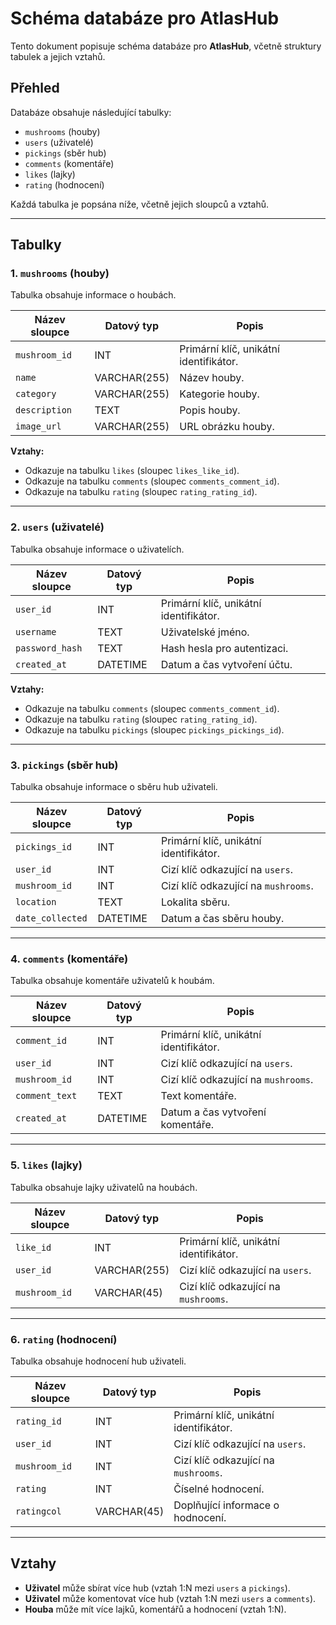
# Schéma databáze pro AtlasHub

Tento dokument popisuje schéma databáze pro **AtlasHub**, včetně struktury tabulek a jejich vztahů.

## Přehled

Databáze obsahuje následující tabulky:

- `mushrooms` (houby)
- `users` (uživatelé)
- `pickings` (sběr hub)
- `comments` (komentáře)
- `likes` (lajky)
- `rating` (hodnocení)

Každá tabulka je popsána níže, včetně jejich sloupců a vztahů.

---

## Tabulky

### 1. `mushrooms` (houby)
Tabulka obsahuje informace o houbách.

| Název sloupce        | Datový typ      | Popis                           |
|----------------------|----------------|---------------------------------|
| `mushroom_id`        | INT            | Primární klíč, unikátní identifikátor. |
| `name`               | VARCHAR(255)   | Název houby.                   |
| `category`           | VARCHAR(255)   | Kategorie houby.               |
| `description`        | TEXT           | Popis houby.                   |
| `image_url`          | VARCHAR(255)   | URL obrázku houby.             |

**Vztahy:**
- Odkazuje na tabulku `likes` (sloupec `likes_like_id`).
- Odkazuje na tabulku `comments` (sloupec `comments_comment_id`).
- Odkazuje na tabulku `rating` (sloupec `rating_rating_id`).

---

### 2. `users` (uživatelé)
Tabulka obsahuje informace o uživatelích.

| Název sloupce        | Datový typ      | Popis                           |
|----------------------|----------------|---------------------------------|
| `user_id`            | INT            | Primární klíč, unikátní identifikátor. |
| `username`           | TEXT           | Uživatelské jméno.             |
| `password_hash`      | TEXT           | Hash hesla pro autentizaci.    |
| `created_at`         | DATETIME       | Datum a čas vytvoření účtu.    |

**Vztahy:**
- Odkazuje na tabulku `comments` (sloupec `comments_comment_id`).
- Odkazuje na tabulku `rating` (sloupec `rating_rating_id`).
- Odkazuje na tabulku `pickings` (sloupec `pickings_pickings_id`).

---

### 3. `pickings` (sběr hub)
Tabulka obsahuje informace o sběru hub uživateli.

| Název sloupce        | Datový typ      | Popis                           |
|----------------------|----------------|---------------------------------|
| `pickings_id`        | INT            | Primární klíč, unikátní identifikátor. |
| `user_id`            | INT            | Cizí klíč odkazující na `users`.|
| `mushroom_id`        | INT            | Cizí klíč odkazující na `mushrooms`.|
| `location`           | TEXT           | Lokalita sběru.                |
| `date_collected`     | DATETIME       | Datum a čas sběru houby.       |

---

### 4. `comments` (komentáře)
Tabulka obsahuje komentáře uživatelů k houbám.

| Název sloupce        | Datový typ      | Popis                           |
|----------------------|----------------|---------------------------------|
| `comment_id`         | INT            | Primární klíč, unikátní identifikátor. |
| `user_id`            | INT            | Cizí klíč odkazující na `users`.|
| `mushroom_id`        | INT            | Cizí klíč odkazující na `mushrooms`.|
| `comment_text`       | TEXT           | Text komentáře.                |
| `created_at`         | DATETIME       | Datum a čas vytvoření komentáře.|

---

### 5. `likes` (lajky)
Tabulka obsahuje lajky uživatelů na houbách.

| Název sloupce        | Datový typ      | Popis                           |
|----------------------|----------------|---------------------------------|
| `like_id`            | INT            | Primární klíč, unikátní identifikátor. |
| `user_id`            | VARCHAR(255)   | Cizí klíč odkazující na `users`.|
| `mushroom_id`        | VARCHAR(45)    | Cizí klíč odkazující na `mushrooms`.|

---

### 6. `rating` (hodnocení)
Tabulka obsahuje hodnocení hub uživateli.

| Název sloupce        | Datový typ      | Popis                           |
|----------------------|----------------|---------------------------------|
| `rating_id`          | INT            | Primární klíč, unikátní identifikátor. |
| `user_id`            | INT            | Cizí klíč odkazující na `users`.|
| `mushroom_id`        | INT            | Cizí klíč odkazující na `mushrooms`.|
| `rating`             | INT            | Číselné hodnocení.             |
| `ratingcol`          | VARCHAR(45)    | Doplňující informace o hodnocení.|

---

## Vztahy

- **Uživatel** může sbírat více hub (vztah 1:N mezi `users` a `pickings`).
- **Uživatel** může komentovat více hub (vztah 1:N mezi `users` a `comments`).
- **Houba** může mít více lajků, komentářů a hodnocení (vztah 1:N).


